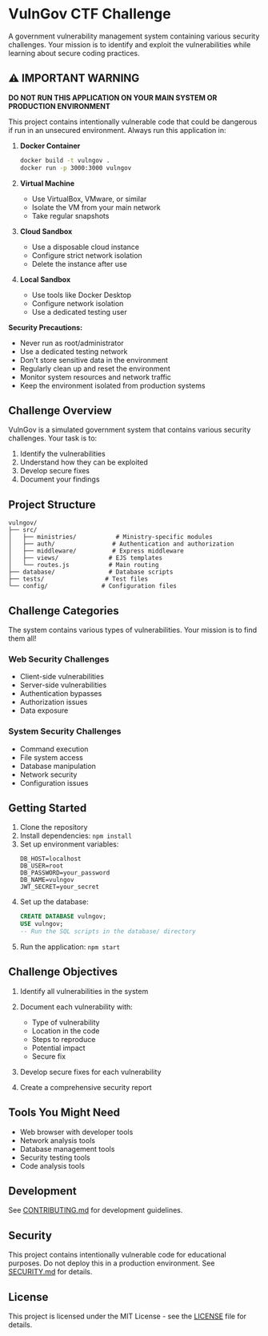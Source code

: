 # VulnGov CTF Challenge

A government vulnerability management system containing various security challenges. Your mission is to identify and exploit the vulnerabilities while learning about secure coding practices.

## ⚠️ IMPORTANT WARNING

**DO NOT RUN THIS APPLICATION ON YOUR MAIN SYSTEM OR PRODUCTION ENVIRONMENT**

This project contains intentionally vulnerable code that could be dangerous if run in an unsecured environment. Always run this application in:

1. **Docker Container**
   ```bash
   docker build -t vulngov .
   docker run -p 3000:3000 vulngov
   ```

2. **Virtual Machine**
   - Use VirtualBox, VMware, or similar
   - Isolate the VM from your main network
   - Take regular snapshots

3. **Cloud Sandbox**
   - Use a disposable cloud instance
   - Configure strict network isolation
   - Delete the instance after use

4. **Local Sandbox**
   - Use tools like Docker Desktop
   - Configure network isolation
   - Use a dedicated testing user

**Security Precautions:**
- Never run as root/administrator
- Use a dedicated testing network
- Don't store sensitive data in the environment
- Regularly clean up and reset the environment
- Monitor system resources and network traffic
- Keep the environment isolated from production systems

## Challenge Overview

VulnGov is a simulated government system that contains various security challenges. Your task is to:

1. Identify the vulnerabilities
2. Understand how they can be exploited
3. Develop secure fixes
4. Document your findings

## Project Structure

```
vulngov/
├── src/
│   ├── ministries/           # Ministry-specific modules
│   ├── auth/                # Authentication and authorization
│   ├── middleware/          # Express middleware
│   ├── views/              # EJS templates
│   └── routes.js           # Main routing
├── database/               # Database scripts
├── tests/                 # Test files
└── config/               # Configuration files
```

## Challenge Categories

The system contains various types of vulnerabilities. Your mission is to find them all!

### Web Security Challenges
- Client-side vulnerabilities
- Server-side vulnerabilities
- Authentication bypasses
- Authorization issues
- Data exposure

### System Security Challenges
- Command execution
- File system access
- Database manipulation
- Network security
- Configuration issues

## Getting Started

1. Clone the repository
2. Install dependencies: `npm install`
3. Set up environment variables:
   ```
   DB_HOST=localhost
   DB_USER=root
   DB_PASSWORD=your_password
   DB_NAME=vulngov
   JWT_SECRET=your_secret
   ```
4. Set up the database:
   ```sql
   CREATE DATABASE vulngov;
   USE vulngov;
   -- Run the SQL scripts in the database/ directory
   ```
5. Run the application: `npm start`

## Challenge Objectives

1. Identify all vulnerabilities in the system
2. Document each vulnerability with:
   - Type of vulnerability
   - Location in the code
   - Steps to reproduce
   - Potential impact
   - Secure fix

3. Develop secure fixes for each vulnerability
4. Create a comprehensive security report

## Tools You Might Need

- Web browser with developer tools
- Network analysis tools
- Database management tools
- Security testing tools
- Code analysis tools

## Development

See [CONTRIBUTING.md](CONTRIBUTING.md) for development guidelines.

## Security

This project contains intentionally vulnerable code for educational purposes. Do not deploy this in a production environment. See [SECURITY.md](SECURITY.md) for details.

## License

This project is licensed under the MIT License - see the [LICENSE](LICENSE) file for details.
